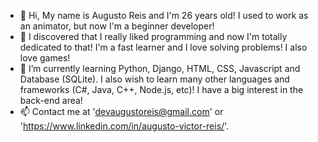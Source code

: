 - 👋 Hi, My name is Augusto Reis and I'm 26 years old! I used to work as an animator, but now I'm a beginner developer!
- 💞️ I discovered that I really liked programming and now I'm totally dedicated to that! I'm a fast learner and I love solving problems! I also love games!
- 🌱 I’m currently learning Python, Django, HTML, CSS, Javascript and Database (SQLite). I also wish to learn many other languages and frameworks (C#, Java, C++, Node.js, etc)! I have a big interest in the back-end area!
- 📫 Contact me at 'devaugustoreis@gmail.com' or 'https://www.linkedin.com/in/augusto-victor-reis/'.

<!---
devaugustoreis/devaugustoreis is a ✨ special ✨ repository because its `README.md` (this file) appears on your GitHub profile.
You can click the Preview link to take a look at your changes.
--->
